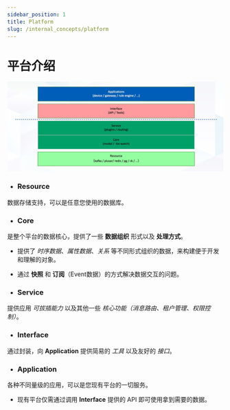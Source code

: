 ```yaml
---
sidebar_position: 1
title: Platform
slug: /internal_concepts/platform
---
```


# 平台介绍

![tkeel-layer](/images/docs/tkeel-layer.jpg)


- ### **Resource**
数据存储支持，可以是任意您使用的数据库。

- ### **Core**
是整个平台的数据核心，提供了一些 **数据组织** 形式以及 **处理方式**。
- 提供了 *时序数据*、_属性数据_、*关系* 等不同形式组织的数据，来构建便于开发和理解的对象。
- 通过 **快照** 和 **订阅**（Event数据）的方式解决数据交互的问题。

- ### **Service**
提供应用 *可拔插能力* 以及其他一些 *核心功能（消息路由、租户管理、权限控制）*。

- ### **Interface**
通过封装，向 **Application** 提供简易的 *工具* 以及友好的 *接口*。

- ### **Application**
各种不同量级的应用，可以是您现有平台的一切服务。
- 现有平台仅需通过调用 **Interface** 提供的 API 即可使用拿到需要的数据。
